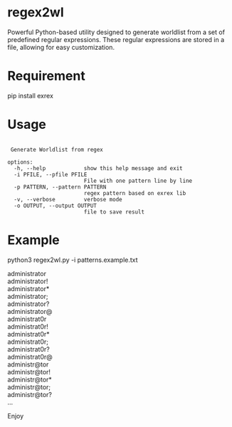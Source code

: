 # regex2wl
Powerful Python-based utility designed to generate worldlist from a set of predefined regular expressions. These regular expressions are stored in a file, allowing for easy customization.

# Requirement
pip install exrex

# Usage
```usage: regex2wl.py [-h] [-i PFILE] [-p PATTERN] [-v] [-o OUTPUT]

 Generate Worldlist from regex

options:
  -h, --help            show this help message and exit
  -i PFILE, --pfile PFILE
                        File with one pattern line by line
  -p PATTERN, --pattern PATTERN
                        regex pattern based on exrex lib
  -v, --verbose         verbose mode
  -o OUTPUT, --output OUTPUT
                        file to save result
```

# Example
python3 regex2wl.py -i patterns.example.txt

administrator  
administrator!  
administrator*  
administrator;  
administrator?  
administrator@  
administrat0r  
administrat0r!  
administrat0r*  
administrat0r;  
administrat0r?  
administrat0r@  
administr@tor  
administr@tor!  
administr@tor*  
administr@tor;  
administr@tor?  
...  



Enjoy  
